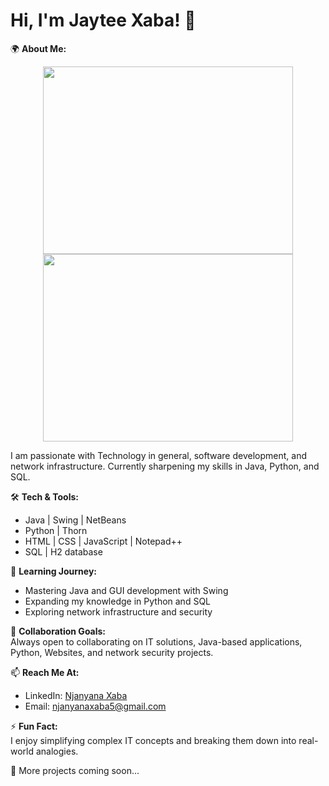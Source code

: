 # Hi, I'm Jaytee Xaba! 👋  
🌍 **About Me:** 
<p align="center">
<img src="https://github.com/NjanyanaJayteeXaba/NjanyanaJayteeXaba/blob/main/5223113-hd_3840_2160_30fps-ezgif.com-video-to-gif-converter.gif" width="400" height="300">
<img src="https://github.com/user-attachments/assets/0e5e0bab-c5ce-4b8b-9378-3b11c2882aa8" width="400" height="300">
</p>
 
I am passionate with Technology in general, software development, and network infrastructure. Currently sharpening my skills in Java, Python, and SQL.  

🛠️ **Tech & Tools:**  
- Java | Swing | NetBeans  
- Python | Thorn
- HTML | CSS | JavaScript | Notepad++
- SQL | H2 database

🌱 **Learning Journey:**  
- Mastering Java and GUI development with Swing  
- Expanding my knowledge in Python and SQL  
- Exploring network infrastructure and security  

👯 **Collaboration Goals:**  
Always open to collaborating on IT solutions, Java-based applications, Python, Websites, and network security projects.  

📫 **Reach Me At:**  
- LinkedIn: [Njanyana Xaba](https://za.linkedin.com/in/njanyana-xaba-8b6b69296)  
- Email: [njanyanaxaba5@gmail.com](mailto:njanyanaxaba5@gmail.com)  

⚡ **Fun Fact:**  
I enjoy simplifying complex IT concepts and breaking them down into real-world analogies.  

🚀 More projects coming soon...  

<!---
NjanyanaJayteeXaba/NjanyanaJayteeXaba is a ✨ special ✨ repository because its `README.md` (this file) appears on your GitHub profile.
You can click the Preview link to take a look at your changes.
--->
